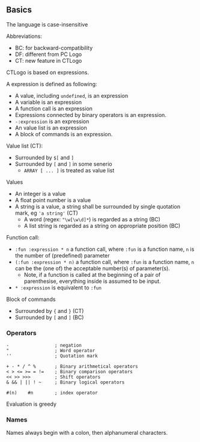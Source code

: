 ## Basics 

The language is case-insensitive

Abbreviations: 
- BC: for backward-compatibility
- DF: different from PC Logo
- CT: new feature in CTLogo

CTLogo is based on expressions. 

A expression is defined as following: 
- A value, including `undefined`, is an expression
- A variable is an expression
- A function call is an expression
- Expressions connected by binary operators is an expression.
- `-:expression` is an expression
- An value list is an expression 
- A block of commands is an expression. 

Value list (CT):
- Surrounded by `$[` and `]`
- Surrounded by `[` and `]` in some senerio
    - `ARRAY [ ... ]` is treated as value list

Values
- An integer is a value
- A float point number is a value
- A string is a value, a string shall be surrounded by single quotation mark, eg `'a string'` (CT)
    - A word (regex: `"\w[\w\d]*`) is regarded as a string (BC)
    - A list string is regarded as a string on appropriate position (BC)


Function call: 
- `:fun :expression * n` a function call, where `:fun` is a function name, `n` is the number of (predefined) parameter
- `(:fun :expression * n)` a function call, where `:fun` is a function name, `n` can be the (one of) the acceptable number(s) of parameter(s).
    - Note, if a function is called at the beginning of a pair of parenthesise, everything inside is assumed to be input.
- `* :expression` is equivalent to `:fun`


Block of commands
- Surrounded by `{` and `}`  (CT)
- Surrounded by `[` and `]`  (BC)


### Operators

```logo
-                 ; negation
"                 ; Word operator
''                ; Quotation mark

+ - * / ^ %       ; Binary arithmetical operators
< > <= >= = !=    ; Binary comparison operators
<< >> >>>         ; Shift operators
& && | || ! ~     ; Binary logical operators

#(n)    #n        ; index operator
```

Evaluation is greedy


### Names

Names always begin with a colon, then alphanumeral characters. 
